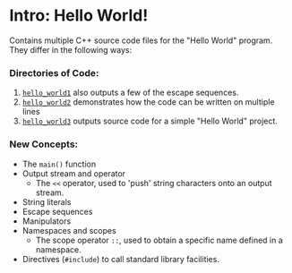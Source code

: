# Intro: Hello World!

Contains multiple C++ source code files for the "Hello World" program. They differ in the following ways:

### Directories of Code:
1) [`hello_world1`](hello_world1) also outputs a few of the escape sequences. 
2) [`hello_world2`](hello_world2) demonstrates how the code can be written on multiple lines
3) [`hello_world3`](hello_world3) outputs source code for a simple "Hello World" project.

### New Concepts:
* The `main()` function
* Output stream and operator
  * The `<<` operator, used to 'push' string characters onto an output stream.
* String literals
* Escape sequences
* Manipulators
* Namespaces and scopes
  * The scope operator `::`, used to obtain a specific name defined in a namespace.
* Directives (`#include`) to call standard library facilities.
